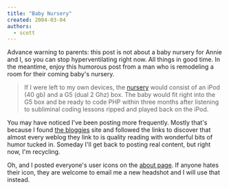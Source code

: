 ```yaml
---
title: "Baby Nursery"
created: 2004-03-04
authors:
  - scott
---
```


Advance warning to parents: this post is not about a baby nursery for Annie and I, so you can stop hyperventilating right now. All things in good time. In the meantime, enjoy this humorous post from a man who is remodeling a room for their coming baby's nursery.

> If I were left to my own devices, the [nursery](http://www.blurbomat.com/archives/2003/11/09/an_orgasm_of_shit.html "Blurbomat | An Orgasm of Shit") would consist of an iPod (40 gb) and a G5 (dual 2 Ghz) box. The baby would fit right into the G5 box and be ready to code PHP within three months after listening to subliminal coding lessons ripped and played back on the iPod.

You may have noticed I've been posting more frequently. Mostly that's because I found [the bloggies](http://www.bloggies.com/) site and followed the links to discover that almost every weblog they link to is quality reading with wonderful bits of humor tucked in. Someday I'll get back to posting real content, but right now, I'm recycling.

Oh, and I posted everyone's user icons on the [about page](/about/). If anyone hates their icon, they are welcome to email me a new headshot and I will use that instead.
